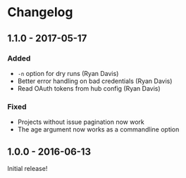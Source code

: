 # Changelog

## 1.1.0 - 2017-05-17

### Added

- `-n` option for dry runs (Ryan Davis)
- Better error handling on bad credentials (Ryan Davis)
- Read OAuth tokens from hub config (Ryan Davis)


### Fixed

- Projects without issue pagination now work
- The age argument now works as a commandline option

## 1.0.0 - 2016-06-13

Initial release!
